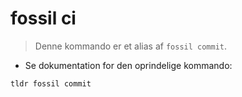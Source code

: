 # fossil ci

> Denne kommando er et alias af `fossil commit`.

- Se dokumentation for den oprindelige kommando:

`tldr fossil commit`
